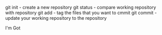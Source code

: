 git init - create a new repository
git status - compare working repository with repository
git add - tag the files that you want to cmmit
git commit - update your working repository to the repository



I'm Got

